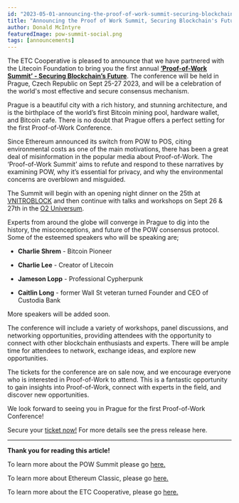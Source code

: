 ```yaml
---
id: "2023-05-01-announcing-the-proof-of-work-summit-securing-blockchains-future-en"
title: "Announcing the Proof of Work Summit, Securing Blockchain's Future"
author: Donald McIntyre
featuredImage: pow-summit-social.png
tags: [announcements]
---
```


The ETC Cooperative is pleased to announce that we have partnered with the Litecoin Foundation to bring you the first annual [**‘Proof-of-Work Summit’ - Securing Blockchain’s Future**](https://powsummit.com/).  The conference will be held in Prague, Czech Republic on Sept 25-27 2023, and will be a celebration of the world's most effective and secure consensus mechanism. 

Prague is a beautiful city with a rich history, and stunning architecture, and is the birthplace of the world’s first Bitcoin mining pool, hardware wallet, and Bitcoin cafe. There is no doubt that Prague offers a perfect setting for the first Proof-of-Work Conference.

Since Ethereum announced its switch from POW to POS, citing environmental costs as one of the main motivations, there has been a great deal of misinformation in the popular media about Proof-of-Work. The ‘Proof-of-Work Summit’ aims to refute and respond to these narratives by examining POW, why it’s essential for privacy, and why the environmental concerns are overblown and misguided.

The Summit will begin with an opening night dinner on the 25th at [VNITROBLOCK](https://vnitroblock.cz/) and then continue with talks and workshops on Sept 26 & 27th in the [O2 Universum](https://www.o2universum.cz/en). 

Experts from around the globe will converge in Prague to dig into the history, the misconceptions, and future of the POW consensus protocol. Some of the esteemed speakers who will be speaking are;

- **Charlie Shrem** - Bitcoin Pioneer

- **Charlie Lee** -  Creator of Litecoin

- **Jameson Lopp** - Professional Cypherpunk

- **Caitlin Long** - former Wall St veteran turned Founder and CEO of Custodia Bank 

More speakers will be added soon.  

The conference will include a variety of workshops, panel discussions, and networking opportunities, providing attendees with the opportunity to connect with other blockchain enthusiasts and experts. There will be ample time for attendees to network, exchange ideas, and explore new opportunities.

The tickets for the conference are on sale now, and we encourage everyone who is interested in Proof-of-Work to attend. This is a fantastic opportunity to gain insights into Proof-of-Work, connect with experts in the field, and discover new opportunities.

We look forward to seeing you in Prague for the first Proof-of-Work Conference!

Secure your [ticket now!](https://www.eventbrite.ca/e/pow-summit-2023-tickets-551536098317) For more details see the press release here.

--- 

**Thank you for reading this article!**

To learn more about the POW Summit please go [here.](https://powsummit.com/)

To learn more about Ethereum Classic, please go [here.](https://ethereumclassic.org)

To learn more about the ETC Cooperative, please go [here.](https://etccooperative.org)
